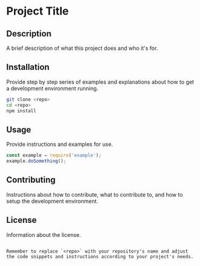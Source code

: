 # Project Title

## Description

A brief description of what this project does and who it's for.

## Installation

Provide step by step series of examples and explanations about how to get a development environment running.

```bash
git clone <repo>
cd <repo>
npm install
```

## Usage

Provide instructions and examples for use. 

```javascript
const example = require('example');
example.doSomething();
```

## Contributing

Instructions about how to contribute, what to contribute to, and how to setup the development environment.

## License

Information about the license.
```

Remember to replace `<repo>` with your repository's name and adjust the code snippets and instructions according to your project's needs.